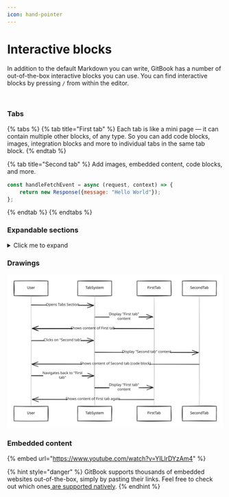 ```yaml
---
icon: hand-pointer
---
```


# Interactive blocks

In addition to the default Markdown you can write, GitBook has a number of out-of-the-box interactive blocks you can use. You can find interactive blocks by pressing `/` from within the editor.

<figure><img src="https://gitbookio.github.io/onboarding-template-images/interactive-hero.png" alt=""><figcaption></figcaption></figure>

### Tabs

{% tabs %}
{% tab title="First tab" %}
Each tab is like a mini page — it can contain multiple other blocks, of any type. So you can add code blocks, images, integration blocks and more to individual tabs in the same tab block.
{% endtab %}

{% tab title="Second tab" %}
Add images, embedded content, code blocks, and more.

```javascript
const handleFetchEvent = async (request, context) => {
    return new Response({message: "Hello World"});
};
```
{% endtab %}
{% endtabs %}

### Expandable sections

<details>

<summary>Click me to expand</summary>

Expandable blocks are helpful in condensing what could otherwise be a lengthy paragraph. They are also great in step-by-step guides and FAQs.

</details>

### Drawings

<img src="../.gitbook/assets/file.excalidraw (2).svg" alt="" class="gitbook-drawing">

### Embedded content

{% embed url="https://www.youtube.com/watch?v=YILlrDYzAm4" %}

{% hint style="danger" %}
GitBook supports thousands of embedded websites out-of-the-box, simply by pasting their links. Feel free to check out which ones[ are supported natively](https://iframely.com).
{% endhint %}


